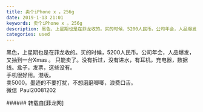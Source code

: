 ```yaml
---
title: 卖个iPhone x 。256g
date: 2019-1-13 21:01
keywords: 卖个iPhone x 。256g
description: 黑色，上星期也是在菲龙收的。买的时候，5200人民币。公司年会，人品爆发，又抽到一台Xmas 。 只能卖了。没有拆过，没有进水，有耳机，充电器，数据线。盒子，发票，这些没有。手机很好用。港版。卖5000。墨迹的不要打扰，不想磨磨唧唧，浪费口舌。微信  Paul20081202
categories: used
---
```

<td class="t_f" id="postmessage_2684940">

黑色，上星期也是在菲龙收的。买的时候，5200人民币。公司年会，人品爆发，又抽到一台Xmas 。 只能卖了。没有拆过，没有进水，有耳机，充电器，数据线。盒子，发票，这些没有。<br/>
手机很好用。港版。<br/>
卖5000。墨迹的不要打扰，不想磨磨唧唧，浪费口舌。<br/>
微信  Paul20081202<br/>
</td>
###### 转载自[菲龙网]